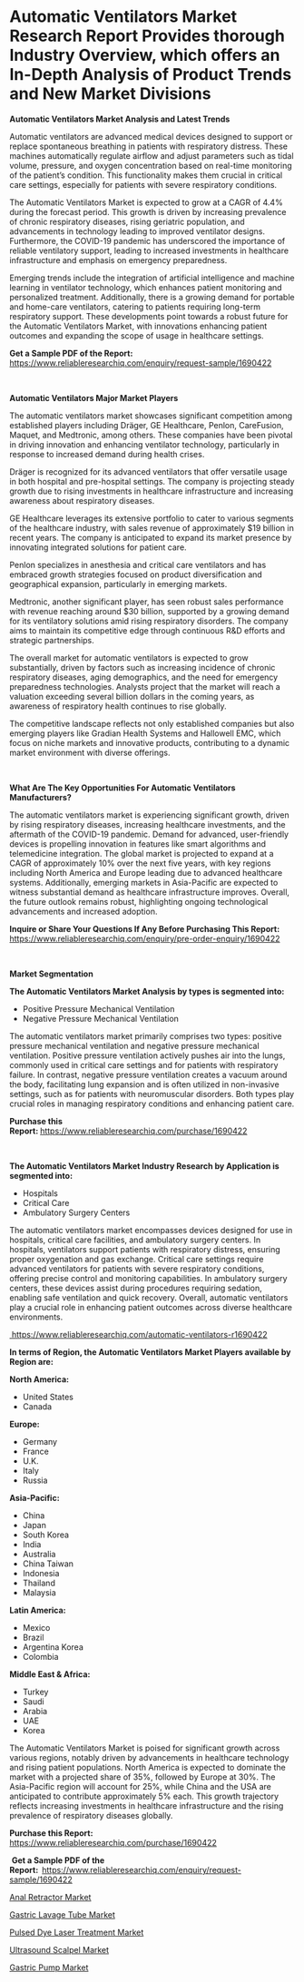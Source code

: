 <p><h1>Automatic Ventilators Market Research Report Provides thorough Industry Overview, which offers an In-Depth Analysis of Product Trends and New Market Divisions</h1></p><p><strong>Automatic Ventilators Market Analysis and Latest Trends</strong></p>
<p><p>Automatic ventilators are advanced medical devices designed to support or replace spontaneous breathing in patients with respiratory distress. These machines automatically regulate airflow and adjust parameters such as tidal volume, pressure, and oxygen concentration based on real-time monitoring of the patient’s condition. This functionality makes them crucial in critical care settings, especially for patients with severe respiratory conditions.</p><p>The Automatic Ventilators Market is expected to grow at a CAGR of 4.4% during the forecast period. This growth is driven by increasing prevalence of chronic respiratory diseases, rising geriatric population, and advancements in technology leading to improved ventilator designs. Furthermore, the COVID-19 pandemic has underscored the importance of reliable ventilatory support, leading to increased investments in healthcare infrastructure and emphasis on emergency preparedness.</p><p>Emerging trends include the integration of artificial intelligence and machine learning in ventilator technology, which enhances patient monitoring and personalized treatment. Additionally, there is a growing demand for portable and home-care ventilators, catering to patients requiring long-term respiratory support. These developments point towards a robust future for the Automatic Ventilators Market, with innovations enhancing patient outcomes and expanding the scope of usage in healthcare settings.</p></p>
<p><strong>Get a Sample PDF of the Report:&nbsp;</strong> <a href="https://www.reliableresearchiq.com/enquiry/request-sample/1690422?utm_campaign=1900&utm_medium=2&utm_source=Github&utm_content=ia&utm_term=04032025&utm_id=automatic-ventilators">https://www.reliableresearchiq.com/enquiry/request-sample/1690422</a></p>
<p>&nbsp;</p>
<p><strong>Automatic Ventilators Major Market Players</strong></p>
<p><p>The automatic ventilators market showcases significant competition among established players including Dräger, GE Healthcare, Penlon, CareFusion, Maquet, and Medtronic, among others. These companies have been pivotal in driving innovation and enhancing ventilator technology, particularly in response to increased demand during health crises.</p><p>Dräger is recognized for its advanced ventilators that offer versatile usage in both hospital and pre-hospital settings. The company is projecting steady growth due to rising investments in healthcare infrastructure and increasing awareness about respiratory diseases.</p><p>GE Healthcare leverages its extensive portfolio to cater to various segments of the healthcare industry, with sales revenue of approximately $19 billion in recent years. The company is anticipated to expand its market presence by innovating integrated solutions for patient care.</p><p>Penlon specializes in anesthesia and critical care ventilators and has embraced growth strategies focused on product diversification and geographical expansion, particularly in emerging markets.</p><p>Medtronic, another significant player, has seen robust sales performance with revenue reaching around $30 billion, supported by a growing demand for its ventilatory solutions amid rising respiratory disorders. The company aims to maintain its competitive edge through continuous R&D efforts and strategic partnerships.</p><p>The overall market for automatic ventilators is expected to grow substantially, driven by factors such as increasing incidence of chronic respiratory diseases, aging demographics, and the need for emergency preparedness technologies. Analysts project that the market will reach a valuation exceeding several billion dollars in the coming years, as awareness of respiratory health continues to rise globally.</p><p>The competitive landscape reflects not only established companies but also emerging players like Gradian Health Systems and Hallowell EMC, which focus on niche markets and innovative products, contributing to a dynamic market environment with diverse offerings.</p></p>
<p>&nbsp;</p>
<p><strong>What Are The Key Opportunities For Automatic Ventilators Manufacturers?</strong></p>
<p><p>The automatic ventilators market is experiencing significant growth, driven by rising respiratory diseases, increasing healthcare investments, and the aftermath of the COVID-19 pandemic. Demand for advanced, user-friendly devices is propelling innovation in features like smart algorithms and telemedicine integration. The global market is projected to expand at a CAGR of approximately 10% over the next five years, with key regions including North America and Europe leading due to advanced healthcare systems. Additionally, emerging markets in Asia-Pacific are expected to witness substantial demand as healthcare infrastructure improves. Overall, the future outlook remains robust, highlighting ongoing technological advancements and increased adoption.</p></p>
<p><strong>Inquire or Share Your Questions If Any Before Purchasing This Report:</strong> <a href="https://www.reliableresearchiq.com/enquiry/pre-order-enquiry/1690422?utm_campaign=1900&utm_medium=2&utm_source=Github&utm_content=ia&utm_term=04032025&utm_id=automatic-ventilators">https://www.reliableresearchiq.com/enquiry/pre-order-enquiry/1690422</a></p>
<p>&nbsp;</p>
<p><strong>Market Segmentation</strong></p>
<p><strong>The Automatic Ventilators Market Analysis by types is segmented into:</strong></p>
<p><ul><li>Positive Pressure Mechanical Ventilation</li><li>Negative Pressure Mechanical Ventilation</li></ul></p>
<p><p>The automatic ventilators market primarily comprises two types: positive pressure mechanical ventilation and negative pressure mechanical ventilation. Positive pressure ventilation actively pushes air into the lungs, commonly used in critical care settings and for patients with respiratory failure. In contrast, negative pressure ventilation creates a vacuum around the body, facilitating lung expansion and is often utilized in non-invasive settings, such as for patients with neuromuscular disorders. Both types play crucial roles in managing respiratory conditions and enhancing patient care.</p></p>
<p><strong>Purchase this Report:&nbsp;</strong><a href="https://www.reliableresearchiq.com/purchase/1690422?utm_campaign=1900&utm_medium=2&utm_source=Github&utm_content=ia&utm_term=04032025&utm_id=automatic-ventilators">https://www.reliableresearchiq.com/purchase/1690422</a></p>
<p>&nbsp;</p>
<p><strong>The Automatic Ventilators Market Industry Research by Application is segmented into:</strong></p>
<p><ul><li>Hospitals</li><li>Critical Care</li><li>Ambulatory Surgery Centers</li></ul></p>
<p><p>The automatic ventilators market encompasses devices designed for use in hospitals, critical care facilities, and ambulatory surgery centers. In hospitals, ventilators support patients with respiratory distress, ensuring proper oxygenation and gas exchange. Critical care settings require advanced ventilators for patients with severe respiratory conditions, offering precise control and monitoring capabilities. In ambulatory surgery centers, these devices assist during procedures requiring sedation, enabling safe ventilation and quick recovery. Overall, automatic ventilators play a crucial role in enhancing patient outcomes across diverse healthcare environments.</p></p>
<p><a href="https://www.reliableresearchiq.com/automatic-ventilators-r1690422?utm_campaign=1900&utm_medium=2&utm_source=Github&utm_content=ia&utm_term=04032025&utm_id=automatic-ventilators">&nbsp;https://www.reliableresearchiq.com/automatic-ventilators-r1690422</a></p>
<p><strong>In terms of Region, the Automatic Ventilators Market Players available by Region are:</strong></p>
<p>
    <p> <strong> North America: </strong>
        <ul>
            <li>United States</li>
            <li>Canada</li>
        </ul>
        </p> 
    <p> <strong> Europe: </strong>
        <ul>
            <li>Germany</li>
            <li>France</li>
            <li>U.K.</li>
            <li>Italy</li>
            <li>Russia</li>
        </ul>
        </p> 
    <p> <strong> Asia-Pacific: </strong>
        <ul>
            <li>China</li>
            <li>Japan</li>
            <li>South Korea</li>
            <li>India</li>
            <li>Australia</li>
            <li>China Taiwan</li>
            <li>Indonesia</li>
            <li>Thailand</li>
            <li>Malaysia</li>
        </ul>
        </p> 
    <p> <strong> Latin America: </strong>
        <ul>
            <li>Mexico</li>
            <li>Brazil</li>
            <li>Argentina Korea</li>
            <li>Colombia</li>
        </ul>
        </p> 
    <p> <strong> Middle East & Africa: </strong>
        <ul>
            <li>Turkey</li>
            <li>Saudi</li>
            <li>Arabia</li>
            <li>UAE</li>
            <li>Korea</li>
        </ul>
    </p>
    </p>
<p><p>The Automatic Ventilators Market is poised for significant growth across various regions, notably driven by advancements in healthcare technology and rising patient populations. North America is expected to dominate the market with a projected share of 35%, followed by Europe at 30%. The Asia-Pacific region will account for 25%, while China and the USA are anticipated to contribute approximately 5% each. This growth trajectory reflects increasing investments in healthcare infrastructure and the rising prevalence of respiratory diseases globally.</p></p>
<p><strong>Purchase this Report: </strong><a href="https://www.reliableresearchiq.com/purchase/1690422?utm_campaign=1900&utm_medium=2&utm_source=Github&utm_content=ia&utm_term=04032025&utm_id=automatic-ventilators">https://www.reliableresearchiq.com/purchase/1690422</a></p>
<p>&nbsp;<strong>Get a Sample PDF of the Report:&nbsp;&nbsp;</strong><a href="https://www.reliableresearchiq.com/enquiry/request-sample/1690422?utm_campaign=1900&utm_medium=2&utm_source=Github&utm_content=ia&utm_term=04032025&utm_id=automatic-ventilators">https://www.reliableresearchiq.com/enquiry/request-sample/1690422</a></p>
<p><strong></strong></p>
<p><p><a href="https://github.com/ayondaylos/Market-Research-Report-List-1/blob/main/anal-retractor-market.md?utm_campaign=1900&utm_medium=2&utm_source=Github&utm_content=ia&utm_term=04032025&utm_id=automatic-ventilators">Anal Retractor Market</a></p><p><a href="https://github.com/leoustolja/Market-Research-Report-List-1/blob/main/gastric-lavage-tube-market.md?utm_campaign=1900&utm_medium=2&utm_source=Github&utm_content=ia&utm_term=04032025&utm_id=automatic-ventilators">Gastric Lavage Tube Market</a></p><p><a href="https://github.com/cayposshefin/Market-Research-Report-List-1/blob/main/pulsed-dye-laser-treatment-market.md?utm_campaign=1900&utm_medium=2&utm_source=Github&utm_content=ia&utm_term=04032025&utm_id=automatic-ventilators">Pulsed Dye Laser Treatment Market</a></p><p><a href="https://github.com/madethkijori/Market-Research-Report-List-1/blob/main/ultrasound-scalpel-market.md?utm_campaign=1900&utm_medium=2&utm_source=Github&utm_content=ia&utm_term=04032025&utm_id=automatic-ventilators">Ultrasound Scalpel Market</a></p><p><a href="https://github.com/kanetaerkid/Market-Research-Report-List-1/blob/main/gastric-pump-market.md?utm_campaign=1900&utm_medium=2&utm_source=Github&utm_content=ia&utm_term=04032025&utm_id=automatic-ventilators">Gastric Pump Market</a></p></p>